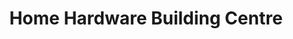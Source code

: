 ---
title: "Home Hardware Building Centre"
url: /wasaga-beach/home-hardware-building-centre/
shop: doityourself
---